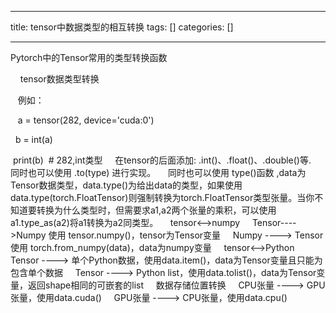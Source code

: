 
--- 
title:  tensor中数据类型的相互转换 
tags: []
categories: [] 

---
Pytorch中的Tensor常用的类型转换函数

    tensor数据类型转换

   例如：

   a = tensor(282, device='cuda:0')

  b = int(a)

 print(b)  # 282,int类型     在tensor的后面添加: .int()、.float()、.double()等.     同时也可以使用 .to(type) 进行实现。     同时也可以使用 type()函数 ,data为Tensor数据类型，data.type()为给出data的类型，如果使用data.type(torch.FloatTensor)则强制转换为torch.FloatTensor类型张量。当你不知道要转换为什么类型时，但需要求a1,a2两个张量的乘积，可以使用a1.type_as(a2)将a1转换为a2同类型。     tensor&lt;–&gt;numpy     Tensor----&gt;Numpy 使用 tensor.numpy()，tensor为Tensor变量     Numpy ----&gt; Tensor 使用 torch.from_numpy(data)，data为numpy变量     tensor&lt;–&gt;Python     Tensor ----&gt; 单个Python数据，使用data.item()，data为Tensor变量且只能为包含单个数据     Tensor ----&gt; Python list，使用data.tolist()，data为Tensor变量，返回shape相同的可嵌套的list     数据存储位置转换     CPU张量 ----&gt; GPU张量，使用data.cuda()     GPU张量 ----&gt; CPU张量，使用data.cpu()  
